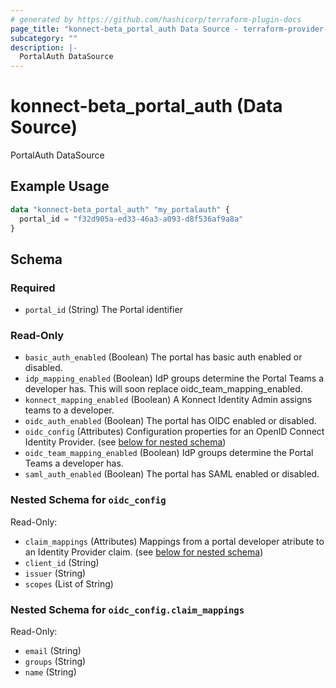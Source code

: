 ```yaml
---
# generated by https://github.com/hashicorp/terraform-plugin-docs
page_title: "konnect-beta_portal_auth Data Source - terraform-provider-konnect-beta"
subcategory: ""
description: |-
  PortalAuth DataSource
---
```


# konnect-beta_portal_auth (Data Source)

PortalAuth DataSource

## Example Usage

```terraform
data "konnect-beta_portal_auth" "my_portalauth" {
  portal_id = "f32d905a-ed33-46a3-a093-d8f536af9a8a"
}
```

<!-- schema generated by tfplugindocs -->
## Schema

### Required

- `portal_id` (String) The Portal identifier

### Read-Only

- `basic_auth_enabled` (Boolean) The portal has basic auth enabled or disabled.
- `idp_mapping_enabled` (Boolean) IdP groups determine the Portal Teams a developer has. This will soon replace oidc_team_mapping_enabled.
- `konnect_mapping_enabled` (Boolean) A Konnect Identity Admin assigns teams to a developer.
- `oidc_auth_enabled` (Boolean) The portal has OIDC enabled or disabled.
- `oidc_config` (Attributes) Configuration properties for an OpenID Connect Identity Provider. (see [below for nested schema](#nestedatt--oidc_config))
- `oidc_team_mapping_enabled` (Boolean) IdP groups determine the Portal Teams a developer has.
- `saml_auth_enabled` (Boolean) The portal has SAML enabled or disabled.

<a id="nestedatt--oidc_config"></a>
### Nested Schema for `oidc_config`

Read-Only:

- `claim_mappings` (Attributes) Mappings from a portal developer atribute to an Identity Provider claim. (see [below for nested schema](#nestedatt--oidc_config--claim_mappings))
- `client_id` (String)
- `issuer` (String)
- `scopes` (List of String)

<a id="nestedatt--oidc_config--claim_mappings"></a>
### Nested Schema for `oidc_config.claim_mappings`

Read-Only:

- `email` (String)
- `groups` (String)
- `name` (String)
